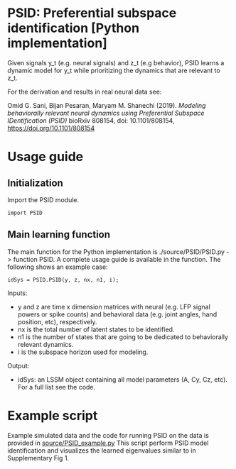 # PSID: Preferential subspace identification [Python implementation]

Given signals y_t (e.g. neural signals) and z_t (e.g behavior), PSID learns a dynamic model for y_t while prioritizing the dynamics that are relevant to z_t. 

For the derivation and results in real neural data see:

Omid G. Sani, Bijan Pesaran, Maryam M. Shanechi  (2019). *Modeling behaviorally relevant neural dynamics using Preferential Subspace IDentification (PSID)* bioRxiv 808154, doi: 10.1101/808154, https://doi.org/10.1101/808154


# Usage guide
## Initialization
Import the PSID module.
```
import PSID
```

## Main learning function
The main function for the Python implementation is ./source/PSID/PSID.py -> function PSID. A complete usage guide is available in the function. The following shows an example case:
```
idSys = PSID.PSID(y, z, nx, n1, i);
```
Inputs:
- y and z are time x dimension matrices with neural (e.g. LFP signal powers or spike counts) and behavioral data (e.g. joint angles, hand position, etc), respectively. 
- nx is the total number of latent states to be identified.
- n1 is the number of states that are going to be dedicated to behaviorally relevant dynamics.
- i is the subspace horizon used for modeling. 

Output:
- idSys: an LSSM object containing all model parameters (A, Cy, Cz, etc). For a full list see the code.

# Example script
Example simulated data and the code for running PSID on the data is provided in 
[source/PSID_example.py](source/PSID_example.py)
This script perform PSID model identification and visualizes the learned eigenvalues similar to in Supplementary Fig 1.